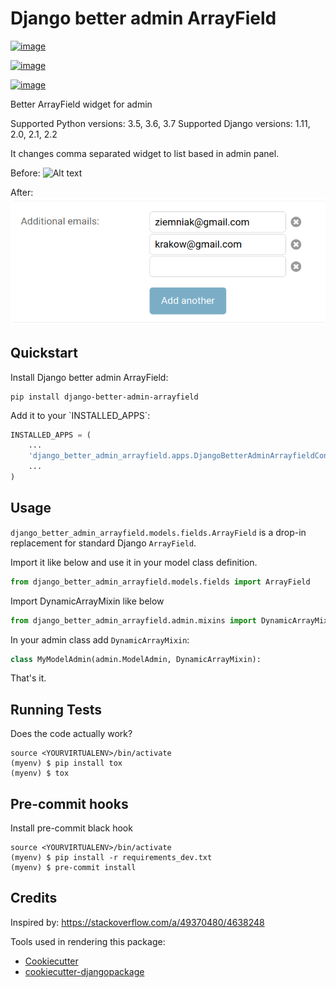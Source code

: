 # Django better admin ArrayField

[![image](https://badge.fury.io/py/django-better-admin-arrayfield.svg)](https://badge.fury.io/py/django-better-admin-arrayfield)

[![image](https://travis-ci.org/gradam/django-better-admin-arrayfield.svg?branch=master)](https://travis-ci.org/gradam/django-better-admin-arrayfield)

[![image](https://codecov.io/gh/gradam/django-better-admin-arrayfield/branch/master/graph/badge.svg)](https://codecov.io/gh/gradam/django-better-admin-arrayfield)

Better ArrayField widget for admin

Supported Python versions: 3.5, 3.6, 3.7
Supported Django versions: 1.11, 2.0, 2.1, 2.2

It changes comma separated widget to list based in admin panel.

Before:
![Alt text](https://raw.githubusercontent.com/gradam/django-better-admin-arrayfield/master/readme_images/before.jpg "Before")

After:
![Alt text](https://raw.githubusercontent.com/gradam/django-better-admin-arrayfield/master/readme_images/after.png "After")

## Quickstart

Install Django better admin ArrayField:

    pip install django-better-admin-arrayfield

Add it to your \`INSTALLED\_APPS\`:

```python
INSTALLED_APPS = (
    ...
    'django_better_admin_arrayfield.apps.DjangoBetterAdminArrayfieldConfig',
    ...
)
```


## Usage

`django_better_admin_arrayfield.models.fields.ArrayField` is a drop-in replacement for standard Django `ArrayField`.

Import it like below and use it in your model class definition.
```python
from django_better_admin_arrayfield.models.fields import ArrayField
```

Import DynamicArrayMixin like below
```python
from django_better_admin_arrayfield.admin.mixins import DynamicArrayMixin
```

In your admin class add `DynamicArrayMixin`:

```python
class MyModelAdmin(admin.ModelAdmin, DynamicArrayMixin):
```

That's it.

## Running Tests

Does the code actually work?

    source <YOURVIRTUALENV>/bin/activate
    (myenv) $ pip install tox
    (myenv) $ tox

## Pre-commit hooks

Install pre-commit black hook

    source <YOURVIRTUALENV>/bin/activate
    (myenv) $ pip install -r requirements_dev.txt
    (myenv) $ pre-commit install

## Credits

Inspired by: https://stackoverflow.com/a/49370480/4638248

Tools used in rendering this
    package:

  - [Cookiecutter](https://github.com/audreyr/cookiecutter)
  - [cookiecutter-djangopackage](https://github.com/pydanny/cookiecutter-djangopackage)
